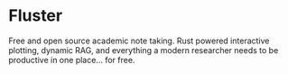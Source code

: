 # Fluster

Free and open source academic note taking. Rust powered interactive plotting, dynamic RAG, and everything a modern researcher needs to be productive in one place... for free.
